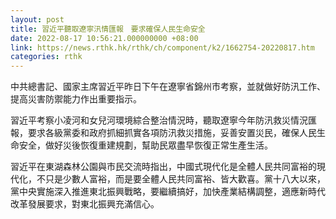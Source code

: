 ```yaml
---
layout: post
title: 習近平聽取遼寧汛情匯報　要求確保人民生命安全
date: 2022-08-17 10:56:21.000000000 +08:00
link: https://news.rthk.hk/rthk/ch/component/k2/1662754-20220817.htm
categories: rthk
---
```


中共總書記、國家主席習近平昨日下午在遼寧省錦州市考察，並就做好防汛工作、提高災害防禦能力作出重要指示。

習近平考察小凌河和女兒河環境綜合整治情況時，聽取遼寧今年防汛救災情況匯報，要求各級黨委和政府抓細抓實各項防汛救災措施，妥善安置災民，確保人民生命安全，做好災後恢復重建規劃，幫助民眾盡早恢復正常生產生活。

習近平在東湖森林公園與市民交流時指出，中國式現代化是全體人民共同富裕的現代化，不只是少數人富裕，而是要全體人民共同富裕、皆大歡喜。黨十八大以來，黨中央實施深入推進東北振興戰略，要繼續搞好，加快產業結構調整，適應新時代改革發展要求，對東北振興充滿信心。
